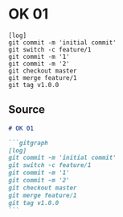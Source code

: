 # OK 01

```gitgraph
[log]
git commit -m 'initial commit'
git switch -c feature/1
git commit -m '1'
git commit -m '2'
git checkout master
git merge feature/1
git tag v1.0.0
```


## Source

````md
# OK 01

```gitgraph
[log]
git commit -m 'initial commit'
git switch -c feature/1
git commit -m '1'
git commit -m '2'
git checkout master
git merge feature/1
git tag v1.0.0
```
````
